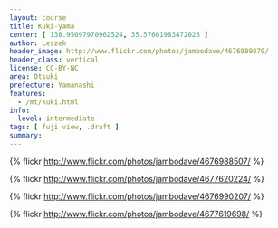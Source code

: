 ```yaml
---
layout: course
title: Kuki-yama
center: [ 138.95097970962524, 35.57661983472023 ]
author: Leszek
header_image: http://www.flickr.com/photos/jambodave/4676989879/
header_class: vertical
license: CC-BY-NC
area: Otsuki
prefecture: Yamanashi
features:
  - /mt/kuki.html
info:
  level: intermediate
tags: [ fuji view, .draft ]
summary: 
---
```

{% flickr http://www.flickr.com/photos/jambodave/4676988507/ %}

{% flickr http://www.flickr.com/photos/jambodave/4677620224/ %}

{% flickr http://www.flickr.com/photos/jambodave/4676990207/ %}

{% flickr http://www.flickr.com/photos/jambodave/4677619698/ %}